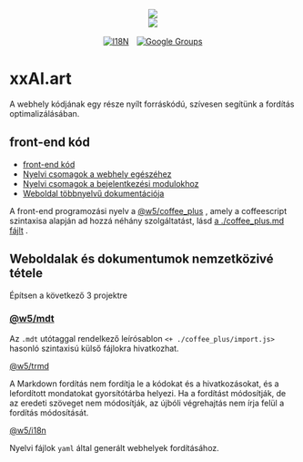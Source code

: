 <p align="center"><a href="https://xxai.art"><img src="https://cdn.jsdelivr.net/gh/xxai-art/doc/logo.svg"/></a><br/><a href="https://xxai.art"><img src="https://cdn.jsdelivr.net/gh/xxai-art/doc/xxai.svg"/></a></p><p align="center"><a href="https://github.com/xxai-art/doc#readme"><img alt="I18N" src="https://cdn.jsdelivr.net/gh/wactax/img/t.svg"/></a>　<a href="https://groups.google.com/u/0/g/xxai-art"><img alt="Google Groups" src="https://cdn.jsdelivr.net/gh/wactax/img/g-groups.svg"/></a></p>

# xxAI.art

A webhely kódjának egy része nyílt forráskódú, szívesen segítünk a fordítás optimalizálásában.

## front-end kód

* [front-end kód](https://github.com/xxai-art/web)
* [Nyelvi csomagok a webhely egészéhez](https://github.com/xxai-art/web/tree/main/i18n)
* [Nyelvi csomagok a bejelentkezési modulokhoz](https://github.com/wacpkg/user/tree/main/ui.i18n)
* [Weboldal többnyelvű dokumentációja](https://github.com/xxai-doc)

A front-end programozási nyelv a [@w5/coffee_plus](http://npmjs.com/@w5/coffee_plus) , amely a coffeescript szintaxisa alapján ad hozzá néhány szolgáltatást, lásd [a ./coffee_plus.md fájlt](./coffee_plus.md) .

## Weboldalak és dokumentumok nemzetközivé tétele

Építsen a következő 3 projektre

### [@w5/mdt](https://www.npmjs.com/package/@w5/mdt)

Az `.mdt` utótaggal rendelkező leírósablon `<+ ./coffee_plus/import.js>` hasonló szintaxisú külső fájlokra hivatkozhat.

[@w5/trmd](https://www.npmjs.com/package/@w5/trmd)

A Markdown fordítás nem fordítja le a kódokat és a hivatkozásokat, és a lefordított mondatokat gyorsítótárba helyezi. Ha a fordítást módosítják, de az eredeti szöveget nem módosítják, az újbóli végrehajtás nem írja felül a fordítás módosítását.

[@w5/i18n](https://www.npmjs.com/package/@w5/i18n)

Nyelvi fájlok `yaml` által generált webhelyek fordításához.
